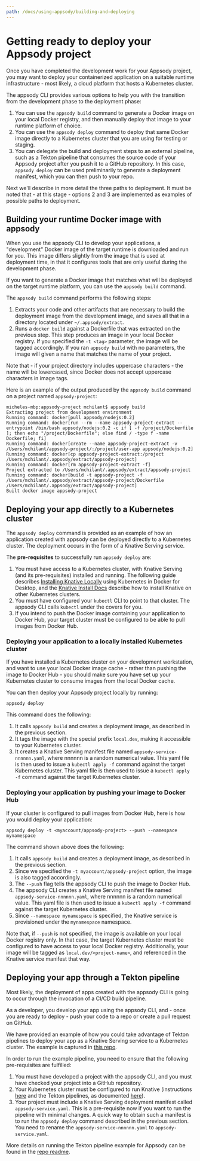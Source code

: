 ```yaml
---
path: /docs/using-appsody/building-and-deploying
---
```


# Getting ready to deploy your Appsody project
Once you have completed the development work for your Appsody project, you may want to deploy your containerized application on a suitable runtime infrastructure - most likely, a cloud platform that hosts a Kubernetes cluster.

The appsody CLI provides various options to help you with the transition from the development phase to the deployment phase:
1) You can use the `appsody build` command to generate a Docker image on your local Docker registry, and then manually deploy that image to your runtime platform of choice.
2) You can use the `appsody deploy` command to deploy that same Docker image directly to a Kubernetes cluster that you are using for testing or staging.
3) You can delegate the build and deployment steps to an external pipeline, such as a Tekton pipeline that consumes the source code of your Appsody project after you push it to a GitHub repository. In this case, `appsody deploy` can be used preliminarily to generate a deployment manifest, which you can then push to your repo.

Next we'll describe in more detail the three paths to deployment. It must be noted that - at this stage - options 2 and 3 are implemented as examples of possible paths to deployment.

## Building your runtime Docker image with appsody
When you use the appsody CLI to develop your applications, a "development" Docker image of the target runtime is downloaded and run for you. This image differs slightly from the image that is used at deployment time, in that it configures tools that are only useful during the development phase.

If you want to generate a Docker image that matches what will be deployed on the target runtime platform, you can use the `appsody build` command.

The `appsody build` command performs the following steps:
1) Extracts your code and other artifacts that are necessary to build the deployment image from the development image, and saves all that in a directory located under `~/.appsody/extract`.
2) Runs a `docker build` against a Dockerfile that was extracted on the previous step. This step produces an image in your local Docker registry. If you specified the `-t <tag>` parameter, the image will be tagged accordingly. If you ran `appsody build` with no parameters, the image will given a name that matches the name of your project.

Note that - if your project directory includes uppercase characters - the name will be lowercased, since Docker does not accept uppercase characters in image tags.

Here is an example of the output produced by the `appsody build` command on a project named `appsody-project`:
```
micheles-mbp:appsody-project mchilant$ appsody build
Extracting project from development environment
Running command: docker[pull appsody/nodejs:0.2]
Running command: docker[run --rm --name appsody-project-extract --entrypoint /bin/bash appsody/nodejs:0.2 -c if [ -f /project/Dockerfile ]; then echo "/project/Dockerfile"; else find / -type f -name Dockerfile; fi]
Running command: docker[create --name appsody-project-extract -v /Users/mchilant/appsody-project/:/project/user-app appsody/nodejs:0.2]
Running command: docker[cp appsody-project-extract:/project /Users/mchilant/.appsody/extract/appsody-project]
Running command: docker[rm appsody-project-extract -f]
Project extracted to /Users/mchilant/.appsody/extract/appsody-project
Running command: docker[build -t appsody-project -f /Users/mchilant/.appsody/extract/appsody-project/Dockerfile /Users/mchilant/.appsody/extract/appsody-project]
Built docker image appsody-project
```

## Deploying your app directly to a Kubernetes cluster
The `appsody deploy` command is provided as an example of how an application created with appsody can be deployed directly to a Kubernetes cluster. The deployment occurs in the form of a Knative Serving service.

The **pre-requisites** to successfully run `appsody deploy` are:
1) You must have access to a Kubernetes cluster, with Knative Serving (and its pre-requisites) installed and running. The following guide describes [Installing Knative Locally](/docs/using-appsody/installing-knative-locally.md) using Kubernetes in Docker for Desktop, and the [Knative Install Docs](https://knative.dev/docs/install/) describe how to install Knative on other Kubernetes clusters.
2) You must have configured your `kubectl` CLI to point to that cluster. The appsody CLI calls `kubectl` under the covers for you.
3)  If you intend to push the Docker image containing your application to Docker Hub, your target cluster must be configured to be able to pull images from Docker Hub.

### Deploying your application to a locally installed Kubernetes cluster
If you have installed a Kubernetes cluster on your development workstation, and want to use your local Docker image cache - rather than pushing the image to Docker Hub - you should make sure you have set up your Kubernetes cluster to consume images from the local Docker cache.

You can then deploy your Appsody project locally by running:
```
appsody deploy
```
This command does the following:
1) It calls `appsody build` and creates a deployment image, as described in the previous section.
2) It tags the image with the special prefix `local.dev`, making it accessible to your Kubernetes cluster.
3) It creates a Knative Serving manifest file named `appsody-service-nnnnnn.yaml`, where nnnnnn is a random numerical value. This yaml file is then used to issue a `kubectl apply -f` command against the target Kubernetes cluster. This yaml file is then used to issue a `kubectl apply -f` command against the target Kubernetes cluster.

### Deploying your application by pushing your image to Docker Hub
If your cluster is configured to pull images from Docker Hub, here is how you would deploy your application:
```
appsody deploy -t <myaccount/appsody-project> --push --namespace mynamespace
```
The command shown above does the following:
1) It calls `appsody build` and creates a deployment image, as described in the previous section.
2) Since we specified the `-t myaccount/appsody-project` option, the image is also tagged accordingly.
3) The `--push` flag tells the appsody CLI to push the image to Docker Hub.
4) The appsody CLI creates a Knative Serving manifest file named `appsody-service-nnnnnn.yaml`, where nnnnnn is a random numerical value. This yaml file is then used to issue a `kubectl apply -f` command against the target Kubernetes cluster.
5) Since `--namespace mynamespace` is specified, the Knative service is provisioned under the `mynamespace` namespace.

Note that, if `--push` is not specified, the image is available on your local Docker registry only. In that case, the target Kubernetes cluster must be configured to have access to your local Docker registry. Additionally, your image will be tagged as  `local.dev/<project-name>`, and referenced in the Knative service manifest that way.


## Deploying your app through a Tekton pipeline
Most likely, the deployment of apps created with the appsody CLI is going to occur through the invocation of a CI/CD build pipeline.

As a developer, you develop your app using the appsody CLI, and - once you are ready to deploy - push your code to a repo or create a pull request on GitHub.

We have provided an example of how you could take advantage of Tekton pipelines to deploy your app as a Knative Serving service to a Kubernetes cluster. The example is captured in [this repo](https://github.com/appsody/tekton-example).

In order to run the example pipeline, you need to ensure that the following pre-requisites are fulfilled:
1) You must have developed a project with the appsody CLI, and you must have checked your project into a GitHub repository.
2) Your Kubernetes cluster must be configured to run Knative (instructions [here](https://knative.dev/docs/install/) and the Tekton pipelines, as documented [here](https://github.com/tektoncd/pipeline/blob/master/docs/install.md)).
3) Your project must include a Knative Serving deployment manifest called `appsody-service.yaml`. This is a pre-requisite now if you want to run the pipeline with minimal changes. A quick way to obtain such a manifest is to run the `appsody deploy` command described in the previous section. You need to rename the `appsody-service-nnnnnn.yaml` to `appsody-service.yaml`.

More details on running the Tekton pipeline example for Appsody can be found in the [repo readme](https://github.com/appsody/tekton-example).

